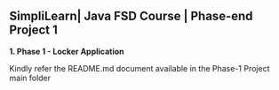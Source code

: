 ## SimpliLearn| Java FSD Course | Phase-end Project 1

**1. Phase 1 - Locker Application**

Kindly refer the README.md document available in the Phase-1 Project main folder

